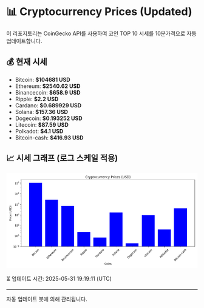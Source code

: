 
# 📊 Cryptocurrency Prices (Updated)

이 리포지토리는 CoinGecko API를 사용하여 코인 TOP 10 시세를 10분가격으로 자동 업데이트합니다.

## 💰 현재 시세
- Bitcoin: **$104681 USD**
- Ethereum: **$2540.62 USD**
- Binancecoin: **$658.9 USD**
- Ripple: **$2.2 USD**
- Cardano: **$0.689929 USD**
- Solana: **$157.36 USD**
- Dogecoin: **$0.193252 USD**
- Litecoin: **$87.59 USD**
- Polkadot: **$4.1 USD**
- Bitcoin-cash: **$416.93 USD**

## 📈 시세 그래프 (로그 스케일 적용)
![Crypto Prices](crypto_prices.png)

⏳ 업데이트 시간: 2025-05-31 19:19:11 (UTC)

---
자동 업데이트 봇에 의해 관리됩니다.
